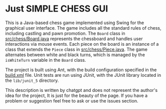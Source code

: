 
# Just SIMPLE CHESS GUI 

This is a Java-based chess game implemented using Swing for the graphical user interface. The game includes all the standard rules of chess, including castling and pawn promotion. The `Board` class in [src/chess/Board.java](src/chess/Board.java) represents the chessboard and handles user interactions via mouse events. Each piece on the board is an instance of a class that extends the `Piece` class in [src/chess/Piece.java](src/chess/Piece.java). The game alternates between white and black turns, which is managed by the `isWhiteTurn` variable in the `Board` class.

The project is built using Ant, with the build configuration specified in the [build.xml](build.xml) file. Unit tests are run using JUnit, with the JUnit library located in the `lib/junit_5` directory.

This description is written by chatgpt and does not represent the author's idea for the project, It is just for the beauty of the page. If you have a problem or suggestion feel free to ask or use the issues section.
